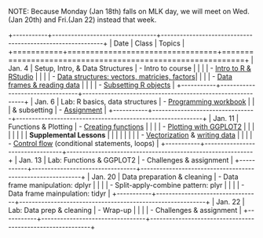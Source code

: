 NOTE: Because Monday (Jan 18th) falls on MLK day, we will meet on Wed.(Jan 20th) and Fri.(Jan 22) instead that week. 

+-----------+---------------------------------+-----------------------------------------------------------+
| Date      | Class                           | Topics                                                    |
+===========+=================================+===========================================================+
| Jan. 4    | Setup, Intro, & Data Structures | - Intro to course                                         | 
|           |                                 | - [Intro to R & RStudio](http://goo.gl/TtLahu)            |
|           |                                 | - [Data structures: vectors, matricies, factors](http://goo.gl/216OBE)|
|           |                                 | - [Data frames & reading data](http://goo.gl/4nUG27)      |           |           |                                 | - [Subsetting R objects](http://goo.gl/I3iS4V)            |
+-----------+---------------------------------+-----------------------------------------------------------+
| Jan. 6    | Lab: R basics, data structures  | - [Programming workbook](https://goo.gl/qZOQuJ)           |
|           |      & subsetting               | - [Assignment](https://goo.gl/qZOQuJ)                     |
+-----------+---------------------------------+-----------------------------------------------------------+
| Jan. 11   | Functions & Plotting            | - [Creating functions](http://goo.gl/80K1jE)              |
|           |                                 | - [Plotting with GGPLOT2](http://goo.gl/TrI8UQ)           |
|           |                                 |                                                           |
|           |                                 | **Supplemental Lessons**                                  | 
|           |                                 |                                                           |
|           |                                 | - [Vectorization](http://goo.gl/I2VGqd) & [writing data](http://goo.gl/yXwwLo)  |
|           |                                 | - [Control flow](http://goo.gl/CdL6Sc) (conditional statements, loops) | 
+-----------+---------------------------------+-----------------------------------------------------------+
| Jan. 13   | Lab: Functions & GGPLOT2        | - Challenges & assignment                                 |
+-----------+---------------------------------+-----------------------------------------------------------+
| Jan. 20   | Data preparation & cleaning     | - Data frame manipulation: dplyr                          |
|           |                                 | - Split-apply-combine pattern: plyr                       | 
|           |                                 | - Data frame mainpulation:  tidyr                         | 
+-----------+---------------------------------+-----------------------------------------------------------+
| Jan. 22   | Lab: Data prep & cleaning       | - Wrap-up                                                 |
|           |                                 | - Challenges & assignment                                 |
+-----------+---------------------------------+-----------------------------------------------------------+
